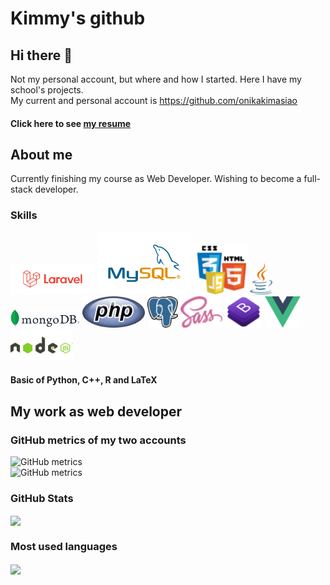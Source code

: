 # Kimmy's github
## Hi there 👋
Not my personal account, but where and how I started. Here I have my school's projects. <br>
My current and personal account is https://github.com/onikakimasiao

#### Click here to see <a href="https://resume.github.io/?oasiao">my resume</a>

## About me
Currently finishing my course as Web Developer. Wishing to become a full-stack developer.

### Skills
<div>
  <img src="https://github.com/oasiao/oasiao/blob/main/images/logo_laravel.png" height="50"/>
  <img src="https://github.com/oasiao/oasiao/blob/main/images/MySQL-Logo.wine.png" height="100"/>
  <img src="https://github.com/oasiao/oasiao/blob/main/images/html-js-css.png" height="80"/>
  <img src="https://github.com/oasiao/oasiao/blob/main/images/java.png" height="50"/>
  <img src="https://github.com/oasiao/oasiao/blob/main/images/mongodb.png" height="30"/>
  <img src="https://github.com/oasiao/oasiao/blob/main/images/php.png" height="50"/>
  <img src="https://github.com/oasiao/oasiao/blob/main/images/psql.png" height="50"/>
  <img src="https://github.com/oasiao/oasiao/blob/main/images/sass.png" height="50"/>
  <img src="https://github.com/oasiao/oasiao/blob/main/images/bootstrap.png" height="50"/>
  <img src="https://github.com/oasiao/oasiao/blob/main/images/vue.png" height="50"/>
  <img src="https://github.com/oasiao/oasiao/blob/main/images/node-js.png" height="50"/>
 </div>

#### Basic of Python, C++, R and LaTeX

## My work as web developer
### GitHub metrics of my two accounts
![GitHub metrics](https://metrics.lecoq.io/onikakimasiao)<br>
![GitHub metrics](https://metrics.lecoq.io/oasiao)<br>

### GitHub Stats
<div>
<img align="center" src="https://github-readme-stats.vercel.app/api?username=oasiao&show_icons=true&theme=dracula&hide_title=true&show_icons=true&count_private=true" height="150"/>
</div>

### Most used languages
<img align="center" src="https://api.mygitstats.com/svg/74007996" height="150"/>
